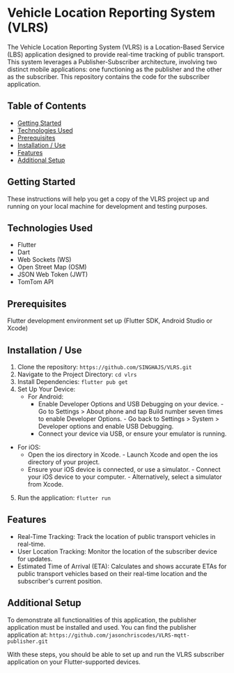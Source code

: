 # Vehicle Location Reporting System (VLRS) 
The Vehicle Location Reporting System (VLRS) is a Location-Based Service (LBS) application designed to provide real-time tracking of public transport. This system leverages a Publisher-Subscriber architecture, involving two distinct mobile applications: one functioning as the publisher and the other as the subscriber. This repository contains the code for the subscriber application.

## Table of Contents
- [Getting Started](#getting-started)
- [Technologies Used](#technologies-used)
- [Prerequisites](#prerequisites)
- [Installation / Use](#installation)
- [Features](#features)
- [Additional Setup](#additional-setup)

## Getting Started
These instructions will help you get a copy of the VLRS project up and running on your local machine for development and testing purposes. 

## Technologies Used
- Flutter
- Dart
- Web Sockets (WS)
- Open Street Map (OSM) 
- JSON Web Token (JWT)
- TomTom API

## Prerequisites
Flutter development environment set up (Flutter SDK, Android Studio or Xcode)

## Installation / Use
1. Clone the repository: `https://github.com/SINGHAJS/VLRS.git`
2. Navigate to the Project Directory: `cd vlrs`
3. Install Dependencies: `flutter pub get`
4. Set Up Your Device:
   - For Android:
     - Enable Developer Options and USB Debugging on your device.
           - Go to Settings > About phone and tap Build number seven times to enable Developer Options.
           - Go back to Settings > System > Developer options and enable USB Debugging.
     - Connect your device via USB, or ensure your emulator is running.
    
  - For iOS:
    - Open the ios directory in Xcode.
          - Launch Xcode and open the ios directory of your project.
    - Ensure your iOS device is connected, or use a simulator.
          - Connect your iOS device to your computer.
          - Alternatively, select a simulator from Xcode.
    
5. Run the application: `flutter run`

## Features
- Real-Time Tracking: Track the location of public transport vehicles in real-time.
- User Location Tracking: Monitor the location of the subscriber device for updates.
- Estimated Time of Arrival (ETA): Calculates and shows accurate ETAs for public transport vehicles based on their real-time location and the subscriber's current position.


## Additional Setup
To demonstrate all functionalities of this application, the publisher application must be installed and used. You can find the publisher application at: `https://github.com/jasonchriscodes/VLRS-mqtt-publisher.git`

With these steps, you should be able to set up and run the VLRS subscriber application on your Flutter-supported devices.


